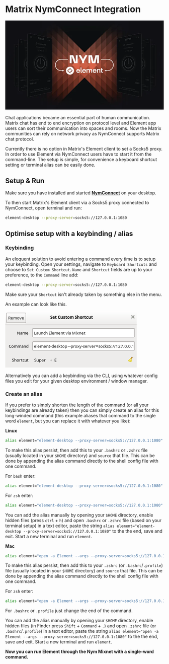 # Matrix NymConnect Integration

![](../images//matrix.png)

Chat applications became an essential part of human communication. Matrix chat has end to end encryption on protocol level and Element app users can sort their communication into spaces and rooms. Now the Matrix communities can rely on network privacy as NymConnect supports Matrix chat protocol.

Currently there is no option in Matrix's Element client to set a Socks5 proxy. In order to use Element via NymConnect users have to start it from the command-line. The setup is simple, for convenience a keyboard shortcut setting or terminal alias can be easily done.


## Setup & Run

Make sure you have installed and started **[NymConnect](https://nymtech.net/developers/quickstart/nymconnect-gui.html)** on your desktop.

To then start Matrix's Element client via a Socks5 proxy connected to NymConnect, open terminal and run:

```sh
element-desktop --proxy-server=socks5://127.0.0.1:1080
```

## Optimise setup with a keybinding / alias

### Keybinding
An eloquent solution to avoid entering a command every time is to setup your keybinding. Open your settings, navigate to `Keyboard Shortcuts` and choose to `Set Custom Shortcut`. `Name` and `Shortcut` fields are up to your preference, to the `Command` line add:

```sh
element-desktop --proxy-server=socks5://127.0.0.1:1080
```
Make sure your `Shortcut` isn't already taken by something else in the menu.

An example can look like this.

![](../images/element_nym_keybind.png)

Alternatively you can add a keybinding via the CLI, using whatever config files you edit for your given desktop environment / window manager.

### Create an alias
If you prefer to simply shorten the length of the command (or all your keybindings are already taken) then you can simply create an alias for this long-winded command (this example aliases that command to the single word `element`, but you can replace it with whatever you like):

**Linux**

```sh
alias element="element-desktop --proxy-server=socks5://127.0.0.1:1080"
```

To make this alias persist, then add this to your `.bashrc` or `.zshrc` file (usually located in your `$HOME` directory) and `source` that file. This can be done by appending the alias command directly to the shell config file with one command. 

For `bash` enter:

```sh
alias element="element-desktop --proxy-server=socks5://127.0.0.1:1080" >> ~/.bashrc
```

For `zsh` enter:

```sh
alias element="element-desktop --proxy-server=socks5://127.0.0.1:1080" >> ~/.zshrc
```

You can add the alias manually by opening your `$HOME` directory, enable hidden files (press `ctrl` + `h`) and open `.bashrc` or `.zshrc` file (based on your terminal setup) in a text editor, paste the string `alias element="element-desktop --proxy-server=socks5://127.0.0.1:1080"` to the the end, save and exit. Start a new terminal and run `element`.

**Mac**

```sh
alias element="open -a Element --args --proxy-server=socks5://127.0.0.1:1080"

```

To make this alias persist, then add this to your `.zshrc` (or `.bashrc`/`.profile`) file (usually located in your `$HOME` directory) and `source` that file. This can be done by appending the alias command directly to the shell config file with one command.

For `zsh` enter:

```sh
alias element="open -a Element --args --proxy-server=socks5://127.0.0.1:1080" >> ~/.zshrc
```

For `.bashrc` or `.profile` just change the end of the command.  

You can add the alias manually by opening your `$HOME` directory, enable hidden files (in Finder press `Shift` + `Command` + `.`) and open `.zshrc` file (or `.bashrc`/`.profile`) in a text editor, paste the string `alias element="open -a Element --args --proxy-server=socks5://127.0.0.1:1080"` to the the end, save and exit. Start a new terminal and run `element`.  


**Now you can run Element through the Nym Mixnet with a single-word command.**

